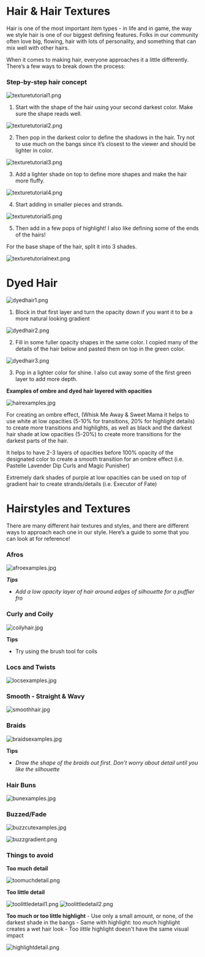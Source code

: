# Hair & Hair Textures

Hair is one of the most important item types - in life and in game, the way we style hair is one of our biggest defining features. Folks in our community often love big, flowing, hair with lots of personality, and something that can mix well with other hairs. 

When it comes to making hair, everyone approaches it a little differently. There’s a few ways to break down the process:


### Step-by-step hair concept

![texturetutorial1.png](https://cdn-production.joinhighrise.com/create-portal/texturetutorial1_6333f72658.png)

1. Start with the shape of the hair using your second darkest color.
Make sure the shape reads well. 

![texturetutorial2.png](https://cdn-production.joinhighrise.com/create-portal/texturetutorial2_66d2d1e7a4.png)

2. Then pop in the darkest color to define the shadows in the hair. Try not to use much on the bangs since it’s closest to the viewer and should be lighter in color.

![texturetutorial3.png](https://cdn-production.joinhighrise.com/create-portal/texturetutorial3_d46537e6b5.png)

3. Add a lighter shade on top to define more shapes and make the hair more fluffy.

![texturetutorial4.png](https://cdn-production.joinhighrise.com/create-portal/texturetutorial4_2b8d33ee0e.png)

4. Start adding in smaller pieces and strands.

![texturetutorial5.png](https://cdn-production.joinhighrise.com/create-portal/texturetutorial5_edfc9d7c91.png)

5. Then add in a few pops of highlight! 
I also like defining some of the ends of the hairs!

For the base shape of the hair, split it into 3 shades.

![texturetutorialnext.png](https://cdn-production.joinhighrise.com/create-portal/texturetutorialnext_fa9ccc18b9.png)




# **Dyed Hair**

![dyedhair1.png](https://cdn-production.joinhighrise.com/create-portal/dyedhair1_f03d59ef91.png)

1. Block in that first layer and turn the opacity down if you want it to be a more natural looking gradient

![dyedhair2.png](https://cdn-production.joinhighrise.com/create-portal/dyedhair2_a2edf14962.png)

2. Fill in some fuller opacity shapes in the same color. I copied many of the details of the hair below and pasted them on top in the green color.

![dyedhair3.png](https://cdn-production.joinhighrise.com/create-portal/dyedhair3_6217f91dfc.png)

3. Pop in a lighter color for shine. I also cut away some of the first green layer to add more depth.


**Examples of ombre and dyed hair layered with opacities**

![hairexamples.jpg](https://cdn-production.joinhighrise.com/create-portal/hairexamples_9b365a4d5d.jpg)

For creating an ombre effect, (Whisk Me Away & Sweet Mama it helps to use white at low opacities (5-10% for transitions, 20% for highlight details) to create more transitions and highlights, as well as black and the darkest hair shade at low opacities (5-20%) to create more transitions for the darkest parts of the hair.

It helps to have 2-3 layers of opacities before 100% opacity of the designated color to create a smooth transition for an ombre effect (i.e. Pastelle Lavender Dip Curls and Magic Punisher) 

Extremely dark shades of purple at low opacities can be used on top of gradient hair to create strands/details (i.e. Executor of Fate)

# **Hairstyles and Textures**

There are many different hair textures and styles, and there are different ways to approach each one in our style. Here’s a guide to some that you can look at for reference!

### **Afros**

![afroexamples.jpg](https://cdn-production.joinhighrise.com/create-portal/afroexamples_34bacae37d.jpg)

***Tips***

- *Add a low opacity layer of hair around edges of silhouette for a puffier fro*


### Curly and Coily

![coilyhair.jpg](https://cdn-production.joinhighrise.com/create-portal/coilyhair_fdd1429fbf.jpg)

**Tips**

- Try using the brush tool for coils

### Locs and Twists

![locsexamples.jpg](https://cdn-production.joinhighrise.com/create-portal/locsexamples_21be9a92c5.jpg)

### Smooth - Straight & Wavy

![smoothhair.jpg](https://cdn-production.joinhighrise.com/create-portal/smoothhair_0c65f7f6d9.jpg)

### Braids

![braidsexamples.jpg](https://cdn-production.joinhighrise.com/create-portal/braidsexamples_2047e149ab.jpg)


**Tips**

- *Draw the shape of the braids out first. Don’t worry about detail until you like the silhouette*

### Hair Buns

![bunexamples.jpg](https://cdn-production.joinhighrise.com/create-portal/bunexamples_40eef689fd.jpg)


### Buzzed/Fade

![buzzcutexamples.jpg](https://cdn-production.joinhighrise.com/create-portal/buzzcutexamples_66418f9063.jpg)

![buzzgradient.png](https://cdn-production.joinhighrise.com/create-portal/buzzgradient_06a8136298.png)


### Things to avoid

**Too much detail**

![toomuchdetail.png](https://cdn-production.joinhighrise.com/create-portal/toomuchdetail_c1d7147c25.png)

**Too little detail**

![toolittledetail1.png](https://cdn-production.joinhighrise.com/create-portal/toolittledetail1_8311d944bf.png)
![toolittledetail2.png](https://cdn-production.joinhighrise.com/create-portal/toolittledetail2_eca0665f47.png)

**Too much or too little highlight**
    - Use only a small amount, or none, of the darkest shade in the bangs
    - Same with highlight: too _much_ highlight creates a wet hair look
    - Too _little_ highlight doesn't have the same visual impact
        
![highlightdetail.png](https://cdn-production.joinhighrise.com/create-portal/highlightdetail_c95deac2a5.png)
